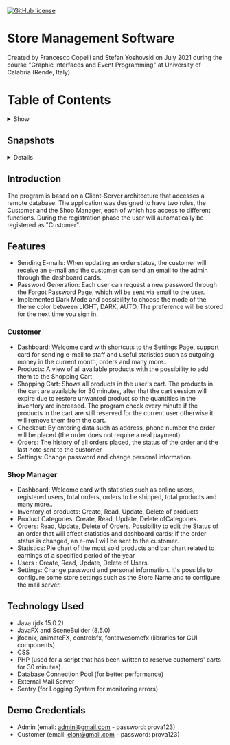 [![GitHub license](https://img.shields.io/github/license/francescocopelli/store-management-software?style=for-the-badge)](https://github.com/francescocopelli/store-management-software/blob/main/LICENSE)

# Store Management Software
Created by Francesco Copelli and Stefan Yoshovski on July 2021 during the course "Graphic Interfaces and Event Programming" at University of Calabria (Rende, Italy)

# Table of Contents
<details>
  <summary>Show</summary>
  
* [Snapshots and Demo](#snapshots)
* [Introduction](#introduction)
* [Features](#features)
* [Technology Used](#technology-used)
* [Demo Credentials](#demo-credentials)
</details>

## Snapshots
<details>

Login: ![Login](https://github.com/francescocopelli/store-management-software/blob/main/Snapshots/login_light.jpg)
Register: ![Register](https://github.com/francescocopelli/store-management-software/blob/main/Snapshots/register_light.jpg)
- More Snapshots: https://github.com/francescocopelli/store-management-software/tree/main/Snapshots

</details>

## Introduction
The program is based on a Client-Server architecture that accesses a remote database. The application was designed to have two roles, the Customer and the Shop Manager, each of which has access to different functions. During the registration phase the user will automatically be registered as "Customer".

## Features
-	Sending E-mails: When updating an order status, the customer will receive an e-mail and the customer can send an email to the admin through the dashboard cards.
-	Password Generation: Each user can request a new password through the Forgot Password Page, which wll be sent via email to the user.
-	Implemented Dark Mode and possibility to choose the mode of the theme color between LIGHT, DARK, AUTO. The preference will be stored for the next time you sign in.

 ### Customer
 -	Dashboard: Welcome card with shortcuts to the Settings Page, support card for sending e-mail to staff and useful statistics such as outgoing money in the current month, orders and many more..
-	Products: A view of all available products with the possibility to add them to the Shopping Cart
-	Shopping Cart: Shows all products in the user's cart. The products in the cart are available for 30 minutes, after that the cart session will expire due to restore unwanted product so the quantities in the inventory are increased. The program check every minute if the products in the cart are still reserved for the current user otherwise it will remove them from the cart.
-	Checkout: By entering data such as address, phone number the order will be placed (the order does not require a real payment).
-	Orders: The history of all orders placed, the status of the order and the last note sent to the customer 
-	Settings: Change password and change personal information.
 
 ### Shop Manager
-	Dashboard: Welcome card with statistics such as online users, registered users, total orders, orders to be shipped, total products and many more..
-	Inventory of products: Create, Read, Update, Delete of products
-	Product Categories: Create, Read, Update, Delete ofCategories. 
-	Orders: Read, Update, Delete of Orders. Possibility to edit the Status of an order that will affect statistics and dashboard cards; if the order status is changed, an e-mail will be sent to the customer.
-	Statistics: Pie chart of the most sold products and bar chart related to earnings of a specified period of the year
-	Users : Create, Read, Update, Delete of Users. 
-	Settings: Change password and personal information. It's possible to configure some store settings such as the Store Name and to configure the mail server.

## Technology Used
- Java (jdk 15.0.2)
- JavaFX and SceneBuilder (8.5.0)
- jfoenix, animateFX, controlsfx, fontawesomefx (libraries for GUI components)
- CSS
- PHP (used for a script that has been written to reserve customers' carts for 30 minutes)
- Database Connection Pool (for better performance)
- External Mail Server
- Sentry (for Logging System for monitoring errors)

## Demo Credentials
- Admin (email: admin@gmail.com - password: prova123)
- Customer (email: elon@gmail.com - password: prova123)
